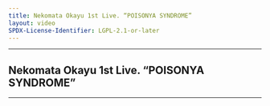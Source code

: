 ```yaml
---
title: Nekomata Okayu 1st Live. “POISONYA SYNDROME”
layout: video
SPDX-License-Identifier: LGPL-2.1-or-later
---
```


---

##  Nekomata Okayu 1st Live. “POISONYA SYNDROME”

<div class="container">
  <video-js id="my-video" class="vjs-fluid vjs-layout-medium" controls preload="auto" poster="https://media.discordapp.net/attachments/1180439977784516618/1180442742527107143/okayu.png">
    <source src="https://drive.ayampenyet.eu.org/api/raw/?path=/AyamPenyet/Nekomata%20Okayu%201st%20LIVE%20-%20POISONYA%20SYNDROME%20Supported%20by%20Bushiroad.mp4" type="video/mp4"/>
  </video-js>
</div>

---
